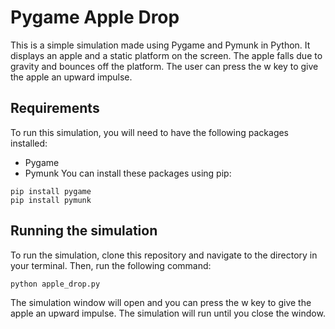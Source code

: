 # Pygame Apple Drop
This is a simple simulation made using Pygame and Pymunk in Python. It displays an apple and a static platform on the screen. The apple falls due to gravity and bounces off the platform. The user can press the w key to give the apple an upward impulse.

## Requirements
To run this simulation, you will need to have the following packages installed:

- Pygame
- Pymunk
You can install these packages using pip:
```
pip install pygame
pip install pymunk
```
## Running the simulation
To run the simulation, clone this repository and navigate to the directory in your terminal. Then, run the following command:

```
python apple_drop.py
```
The simulation window will open and you can press the w key to give the apple an upward impulse. The simulation will run until you close the window.
